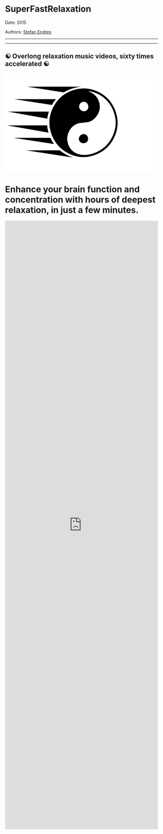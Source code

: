 # SuperFastRelaxation

Date: 2015

Authors: [Stefan Endres](http://www.stefanendres.com)

---
---

## ☯ Overlong relaxation music videos, sixty times accelerated ☯
![](SuperFastRelaxation_LOGO.svg)
# Enhance your brain function and concentration with hours of deepest relaxation, in just a few minutes.
<iframe frameborder="0" style="width:100%;max-width:800px;height:50vh;"src="http://www.stefanendres.com/dev/sfr/sfr.php"></iframe>
